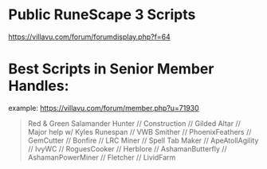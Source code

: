 # Public RuneScape 3 Scripts
https://villavu.com/forum/forumdisplay.php?f=64


# Best Scripts in Senior Member Handles:
example: https://villavu.com/forum/member.php?u=71930
>Red & Green Salamander Hunter // Construction // Gilded Altar // Major help w/ Kyles Runespan // VWB Smither // PhoenixFeathers // GemCutter // Bonfire // LRC Miner // Spell Tab Maker // ApeAtollAgility // IvyWC // RoguesCooker // Herblore // AshamanButterfly // AshamanPowerMiner // Fletcher // LividFarm
